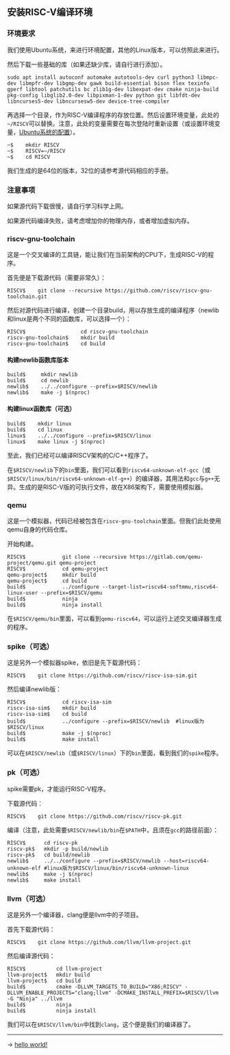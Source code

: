 ## 安装RISC-V编译环境

### 环境要求

我们使用Ubuntu系统，来进行环境配置，其他的Linux版本，可以仿照此来进行。

然后下载一些基础的库（如果还缺少库，请自行进行添加）。

`sudo apt install autoconf automake autotools-dev curl python3 libmpc-dev libmpfr-dev libgmp-dev gawk build-essential bison flex texinfo gperf libtool patchutils bc zlib1g-dev libexpat-dev cmake ninja-build pkg-config libglib2.0-dev libpixman-1-dev python git libfdt-dev libncurses5-dev libncursesw5-dev device-tree-compiler`

再选择一个目录，作为RISC-V编译程序的存放位置。然后设置环境变量，此处的`~/RISCV`可以替换。注意，此处的变量需要在每次登陆时重新设置（或设置环境变量，[Ubuntu系统的配置](/F2/F2.md)）。

```shell
~$    mkdir RISCV
~$    RISCV=~/RISCV
~$    cd RISCV
```

我们生成的是64位的版本，32位的请参考源代码相应的手册。

### 注意事项

如果源代码下载很慢，请自行学习科学上网。

如果源代码编译失败，请考虑增加你的物理内存，或者增加虚拟内存。

### riscv-gnu-toolchain

这是一个交叉编译的工具链，能让我们在当前架构的CPU下，生成RISC-V的程序。

首先便是下载源代码（需要非常久）：

```shell
RISCV$    git clone --recursive https://github.com/riscv/riscv-gnu-toolchain.git
```

然后对源代码进行编译，创建一个目录build，用以存放生成的编译程序（newlib和linux是两个不同的函数库，可以选择一个）：

```shell
RISCV$                  cd riscv-gnu-toolchain
riscv-gnu-toolchain$    mkdir build
riscv-gnu-toolchain$    cd build
```

#### 构建newlib函数库版本

```shell
build$     mkdir newlib
build$     cd newlib
newlib$    ../../configure --prefix=$RISCV/newlib
newlib$    make -j $(nproc)
```

#### 构建linux函数库（可选）

```shell
build$    mkdir linux
build$    cd linux
linux$    ../../configure --prefix=$RISCV/linux
linux$    make linux -j $(nproc)
```

至此，我们已经可以编译RISCV架构的C/C++程序了。

在`$RISCV/newlib`下的`bin`里面，我们可以看到`riscv64-unknown-elf-gcc`（或`$RISCV/linux/bin/riscv64-unknown-elf-g++`）的编译器，其用法和`gcc`与`g++`无异。生成的是RISC-V版的可执行文件，故在X86架构下，需要使用模拟器。

### qemu

这是一个模拟器，代码已经被包含在`riscv-gnu-toolchain`里面。但我们此处使用qemu自身的代码仓库。

开始构建。

```shell
RISCV$            git clone --recursive https://gitlab.com/qemu-project/qemu.git qemu-project
RISCV$            cd qemu-project
qemu-project$     mkdir build
qemu-project$     cd build
build$            ../configure --target-list=riscv64-softmmu,riscv64-linux-user --prefix=$RISCV/qemu
build$            ninja
build$            ninja install
```

在`$RISCV/qemu/bin`里面，可以看到`qemu-riscv64`，可以运行上述交叉编译器生成的程序。

### spike（可选）

这是另外一个模拟器spike，依旧是先下载源代码：

```shell
RISCV$    git clone https://github.com/riscv/riscv-isa-sim.git
```

然后编译newlib版：

```shell
RISCV$            cd riscv-isa-sim
riscv-isa-sim$    mkdir build
riscv-isa-sim$    cd build
build$            ../configure --prefix=$RISCV/newlib  #linux版为$RISCV/linux
build$            make -j $(nproc)
build$            make install
```

可以在`$RISCV/newlib`（或`$RISCV/linux`）下的`bin`里面，看到我们的`spike`程序。

### pk（可选）

spike需要pk，才能运行RISC-V程序。

下载源代码：

```shell
RISCV$    git clone https://github.com/riscv/riscv-pk.git
```

编译（注意，此处需要`$RISCV/newlib/bin`在`$PATH`中，且须在`gcc`的路径前面）：

```shell
RISCV$      cd riscv-pk
riscv-pk$   mkdir -p build/newlib
riscv-pk$   cd build/newlib
newlib$     ../../configure --prefix=$RISCV/newlib --host=riscv64-unknown-elf #linux版为$RISCV/linux/bin/riscv64-unknown-linux
newlib$     make -j $(nproc)
newlib$     make install
```

### llvm（可选）

这是另外一个编译器，clang便是llvm中的子项目。

首先下载源代码：

```shell
RISCV$    git clone https://github.com/llvm/llvm-project.git
```

然后编译源代码：

```shell
RISCV$          cd llvm-project
llvm-project$   mkdir build
llvm-project$   cd build
build$          cmake -DLLVM_TARGETS_TO_BUILD="X86;RISCV" -DLLVM_ENABLE_PROJECTS="clang;llvm" -DCMAKE_INSTALL_PREFIX=$RISCV/llvm -G "Ninja" ../llvm
build$          ninja
build$          ninja install
```

我们可以在`$RISCV/llvm/bin`中找到`clang`，这个便是我们的编译器了。

------
→ [hello world!](/3/3.md)

